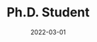 ---
title: "Ph.D. Student"
collection: experience
permalink: /expecience/UAB_PhD
date: 2022-03-01
date2: 2026-09-01
venue: 'Group of Quantum Information, Physics Department, Autonomous University of Barcelona'
---